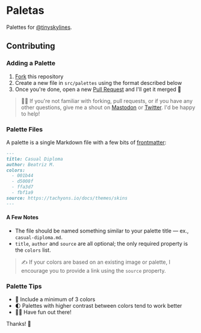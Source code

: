 # Paletas

Palettes for [@tinyskylines](https://botsin.space/@tinyskylines).

## Contributing

### Adding a Palette

1. [Fork][fork] this repository
1. Create a new file in `src/palettes` using the format described below
1. Once you're done, open a new [Pull Request][pr] and I'll get it merged 💫

> 🙋‍♀️ If you're not familiar with forking, pull requests, or if you have any other questions, give me a shout on [Mastodon][m] or [Twitter][t]. I'd be happy to help!

### Palette Files

A palette is a single Markdown file with a few bits of [frontmatter][fm]:

```markdown
---
title: Casual Diploma
author: Beatriz M.
colors:
  - 001b44
  - d5008f
  - ffa3d7
  - fbf1a9
source: https://tachyons.io/docs/themes/skins
---
```

#### A Few Notes

- The file should be named something similar to your palette title — ex., `casual-diploma.md`.
- `title`, `author` and `source` are all optional; the only required property is the `colors` list.

> ✍️ If your colors are based on an existing image or palette, I encourage you to provide a link using the `source` property.

### Palette Tips

- 🎨 Include a minimum of 3 colors
- 🌓 Palettes with higher contrast between colors tend to work better
- 🤹‍♀️ Have fun out there!

Thanks! 🙏

[fork]: https://help.github.com/en/articles/fork-a-repo
[fm]: https://www.11ty.io/docs/data-frontmatter/
[pr]: https://help.github.com/en/articles/creating-a-pull-request
[m]: https://mastodon.social/@ashur
[t]: https://twitter.com/ashur
